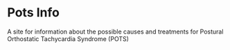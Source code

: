 # Pots Info

A site for information about the possible causes and treatments for Postural Orthostatic Tachycardia Syndrome (POTS)